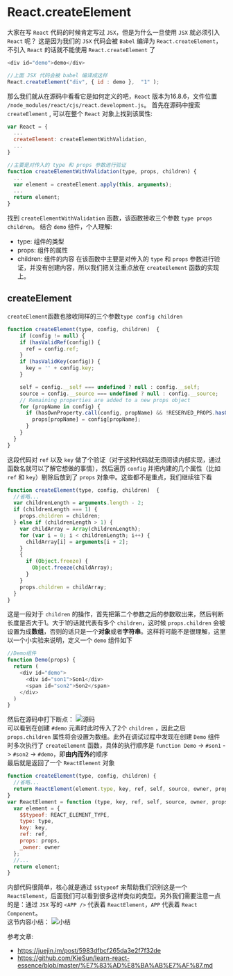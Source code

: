 # React.createElement
大家在写 `React` 代码的时候肯定写过 `JSX`，但是为什么一旦使用 `JSX` 就必须引入 `React` 呢？
这是因为我们的 `JSX` 代码会被 `Babel` 编译为 `React.createElement`，不引入 `React` 的话就不能使用 `React.createElement` 了
```js
<div id="demo">demo</div>

//上面 JSX 代码会被 babel 编译成这样
React.createElement("div", { id : demo },  "1" );
```
那么我们就从在源码中看看它是如何定义的吧，`React` 版本为16.8.6，文件位置 `/node_modules/react/cjs/react.development.js`。 首先在源码中搜索 `createElement` , 可以在整个 `React` 对象上找到该属性:
```js
var React = {
  ...
  createElement: createElementWithValidation,
  ...
}

//主要是对传入的 type 和 props 参数进行验证
function createElementWithValidation(type, props, children) {
  ...
  var element = createElement.apply(this, arguments);
  ...
  return element;
}
```
找到 `createElementWithValidation` 函数，该函数接收三个参数 `type props children`。 结合 `demo` 组件，个人理解:  
* type: 组件的类型
* props: 组件的属性
* children: 组件的内容
在该函数中主要是对传入的 `type` 和 `props` 参数进行验证，并没有创建内容，所以我们把关注重点放在 `createElement` 函数的实现上。

## createElement
`createElement`函数也接收同样的三个参数`type config children`
```js
function createElement(type, config, children)  {
    if (config != null) {
    if (hasValidRef(config)) {
      ref = config.ref;
    }
    if (hasValidKey(config)) {
      key = '' + config.key;
    }

    self = config.__self === undefined ? null : config.__self;
    source = config.__source === undefined ? null : config.__source;
    // Remaining properties are added to a new props object
    for (propName in config) {
      if (hasOwnProperty.call(config, propName) && !RESERVED_PROPS.hasOwnProperty(propName)) {
        props[propName] = config[propName];
      }
    }
  }
}
```
这段代码对 `ref` 以及 `key` 做了个验证（对于这种代码就无须阅读内部实现，通过函数名就可以了解它想做的事情），然后遍历 `config` 并把内建的几个属性（比如 `ref` 和 `key`）剔除后放到了 `props` 对象中。这些都不是重点，我们继续往下看
```js
function createElement(type, config, children)  {
  //省略...
  var childrenLength = arguments.length - 2;
  if (childrenLength === 1) {
    props.children = children;
  } else if (childrenLength > 1) {
    var childArray = Array(childrenLength);
    for (var i = 0; i < childrenLength; i++) {
      childArray[i] = arguments[i + 2];
    }
    {
      if (Object.freeze) {
        Object.freeze(childArray);
      }
    }
    props.children = childArray;
  }
}
```
这是一段对于 `children` 的操作，首先把第二个参数之后的参数取出来，然后判断长度是否大于1。大于1的话就代表有多个 `children`，这时候 `props.children` 会被设置为成**数组**，否则的话只是一个**对象**或者**字符串**。这样将可能不是很理解，这里以一个小实验来说明，定义一个 `demo` 组件如下
```js
//Demo组件
function Demo(props) {
  return (
    <div id="demo">
      <div id="son1">Son1</div>
      <span id="son2">Son2</span>
    </div>
  )
}
```
然后在源码中打下断点：
![源码](https://upload-images.jianshu.io/upload_images/16681606-0adc86f8ae325c55.jpg?imageMogr2/auto-orient/strip%7CimageView2/2/w/1240)  
可以看到在创建 `#demo` 元素时此时传入了2个 `children` ，因此之后 `props.children` 属性将会设置为数组。此外在调试过程中发现在创建 `Demo` 组件时多次执行了 `createElement` 函数，具体的执行顺序是 `function Demo` -> `#son1` ->  `#son2` -> `#demo`，即**由内而外**的顺序  
最后就是返回了一个 `ReactElement` 对象
```js
function createElement(type, config, children) {
  //省略...
  return ReactElement(element.type, key, ref, self, source, owner, props);
}
var ReactElement = function (type, key, ref, self, source, owner, props) {
  var element = {
    $$typeof: REACT_ELEMENT_TYPE,
    type: type,
    key: key,
    ref: ref,
    props: props,
    _owner: owner
  };
  //...
  return element; 
}
```
内部代码很简单，核心就是通过 `$$typeof` 来帮助我们识别这是一个 `ReactElement`，后面我们可以看到很多这样类似的类型。另外我们需要注意一点的是：通过 `JSX` 写的 `<APP />` 代表着 `ReactElement`，`APP` 代表着 `React Component`。  
这节内容小结：
![小结](https://upload-images.jianshu.io/upload_images/16681606-c645097d410a6915.jpg?imageMogr2/auto-orient/strip%7CimageView2/2/w/1240)  

参考文章:
* <https://juejin.im/post/5983dfbcf265da3e2f7f32de>
* <https://github.com/KieSun/learn-react-essence/blob/master/%E7%83%AD%E8%BA%AB%E7%AF%87.md>
